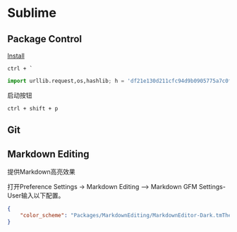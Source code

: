 # Sublime

## Package Control

[Install](https://packagecontrol.io/installation)

```
ctrl + `
```

```python
import urllib.request,os,hashlib; h = 'df21e130d211cfc94d9b0905775a7c0f' + '1e3d39e33b79698005270310898eea76'; pf = 'Package Control.sublime-package'; ipp = sublime.installed_packages_path(); urllib.request.install_opener( urllib.request.build_opener( urllib.request.ProxyHandler()) ); by = urllib.request.urlopen( 'http://packagecontrol.io/' + pf.replace(' ', '%20')).read(); dh = hashlib.sha256(by).hexdigest(); print('Error validating download (got %s instead of %s), please try manual install' % (dh, h)) if dh != h else open(os.path.join( ipp, pf), 'wb' ).write(by)
```

启动按钮

`ctrl + shift + p`

## Git

## Markdown Editing

提供Markdown高亮效果

打开Preference Settings -> Markdown Editing --> Markdown GFM Settings-User输入以下配置。

```json
{
    "color_scheme": "Packages/MarkdownEditing/MarkdownEditor-Dark.tmTheme"
}
```
